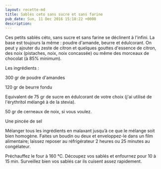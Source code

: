 ```yaml
---
layout: recette-md
title: Sablés ceto sans sucre et sans farine
pub_date: Sun, 11 Dec 2016 15:18:22 +0000
description: 
---
```

Ces petits sablés céto, sans sucre et sans farine se déclinent à l'infini. La base est toujours la même : poudre d'amande, beurre et édulcorant. On peut y ajouter du zeste de citron et quelques gouttes d'essence de citron, des noix (pistaches, noix, noix concassée) ou même des morceaux de chocolat (à 85% minimum).

Les ingrédients :

300 gr de poudre d'amandes

120 gr de beurre fondu

Equivalent de 75 gr de sucre en édulcorant de votre choix (j'ai utilisé de l'érythritol mélangé à de la stevia).

50 gr de cerneaux de noix, si vous voulez. 

Une pincée de sel

Mélanger tous les ingrédients en malaxant jusqu’à ce que le mélange soit bien homogène. Faites un boudin ou deux et enveloppez-le dans un film alimentaire; laissez reposer au réfrigérateur 2 heures ou 25 minutes au congélateur.

Préchauffez le four à 160 °C.
Découpez vos sablés et enfournez pour 10 à 15 min. Surveillez bien vos sablés car ils cuisent assez rapidement.

